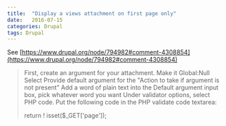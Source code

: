 ```yaml
---
title:  "Display a views attachment on first page only"
date:   2016-07-15
categories: Drupal
tags: Drupal
---
```


See [https://www.drupal.org/node/794982#comment-4308854](https://www.drupal.org/node/794982#comment-4308854)

> First, create an argument for your attachment.
  Make it Global:Null
  Select Provide default argument for the "Action to take if argument is not present"
  Add a word of plain text into the Default argument input box, pick whatever word you want
  Under validator options, select PHP code.
  Put the following code in the PHP validate code textarea:
> 
> return ! isset($_GET['page']);
